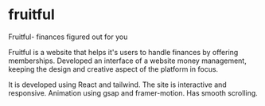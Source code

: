 # fruitful

Fruitful- finances figured out for you

Fruitful is a website that helps it's users to handle finances by offering memberships.
Developed an interface of a website money management, keeping the design and creative aspect of the platform in focus.

It is developed using React and tailwind.
The site is interactive and responsive.
Animation using gsap and framer-motion.
Has smooth scrolling.
